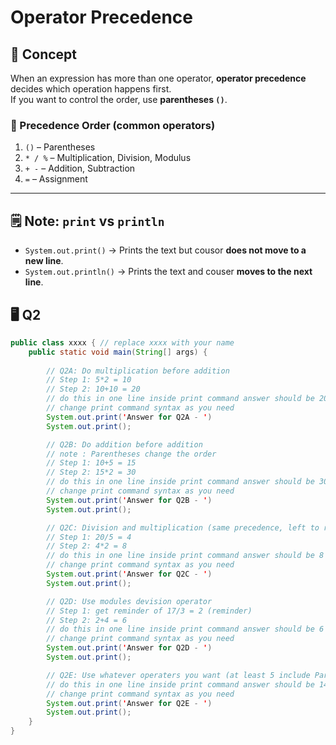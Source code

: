 # Operator Precedence

## 📘 Concept
When an expression has more than one operator, **operator precedence** decides which operation happens first.  
If you want to control the order, use **parentheses `()`**.

### 🔹 Precedence Order (common operators)
1. `()` – Parentheses  
2. `* / %` – Multiplication, Division, Modulus  
3. `+ -` – Addition, Subtraction  
4. `=` – Assignment  

---

## 🗒️ Note: `print` vs `println`
- `System.out.print()` → Prints the text but cousor **does not move to a new line**.  
- `System.out.println()` → Prints the text and couser **moves to the next line**.  

## 🖥️ Q2

```java
public class xxxx { // replace xxxx with your name
    public static void main(String[] args) {
        
        // Q2A: Do multiplication before addition
        // Step 1: 5*2 = 10
        // Step 2: 10+10 = 20
        // do this in one line inside print command answer should be 20
        // change print command syntax as you need
        System.out.print('Answer for Q2A - ')
        System.out.print();

        // Q2B: Do addition before addition
        // note : Parentheses change the order
        // Step 1: 10+5 = 15
        // Step 2: 15*2 = 30
        // do this in one line inside print command answer should be 30
        // change print command syntax as you need
        System.out.print('Answer for Q2B - ')
        System.out.print();

        // Q2C: Division and multiplication (same precedence, left to right)
        // Step 1: 20/5 = 4
        // Step 2: 4*2 = 8
        // do this in one line inside print command answer should be 8
        // change print command syntax as you need
        System.out.print('Answer for Q2C - ')
        System.out.print();

        // Q2D: Use modules devision operator
        // Step 1: get reminder of 17/3 = 2 (reminder)
        // Step 2: 2+4 = 6
        // do this in one line inside print command answer should be 6
        // change print command syntax as you need
        System.out.print('Answer for Q2D - ')
        System.out.print();

        // Q2E: Use whatever operaters you want (at least 5 include Parentheses)
        // do this in one line inside print command answer should be 14
        // change print command syntax as you need
        System.out.print('Answer for Q2E - ')
        System.out.print();
    }
}
